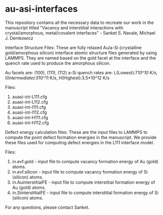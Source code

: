 # au-asi-interfaces
This repository contains all the necessary data to recreate our work in the manuscript titled "Vacancy and interstitial interactions with crystal/amorphous, metal/covalent interfaces" - Sanket S. Navale, Michael J. Demkowicz

Interface Structure Files: 
These are fully relaxed Au/a-Si (crystalline gold/amorphous silicon) interface atomic structure files generated by using LAMMPS. 
They are named based on the gold facet at the interface and the quench rate used to produce the amorphous silicon.

Au facets are: (100), (111), (112)
a-Si quench rates are: L(Lowest):7*10^10 K/s, I(Intermediate):5*10^11 K/s, H(Highest):3.5*10^12 K/s

Files:
1) auasi-int-L111.cfg
2) auasi-int-L112.cfg
3) auasi-int-I111.cfg
4) auasi-int-I112.cfg
5) auasi-int-H111.cfg
6) auasi-int-H112.cfg

Defect energy calculation files:
These are the input files to LAMMPS to compute the point defect formation energies in the manuscript.
We provide these files used for computing defect energies in the L111 interface model.

Files:
1) in.evf.gold          - input file to compute vacancy formation energy of Au (gold) atoms. 
2) in.evf.silicon       - input file to compute vacancy formation energy of Si (silicon) atoms.
3) in.AuinterstitialFE  - input file to compute interstitial formation energy of Au (gold) atoms.
4) in.SiinterstitialFE  - input file to compute interstitial formation energy of Si (silicon) atoms.

For any questions, please contact Sanket.

